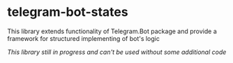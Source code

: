 # telegram-bot-states
This library extends functionality of Telegram.Bot package and provide a framework for structured implementing of bot's logic

*This library still in progress and can't be used without some additional code*
